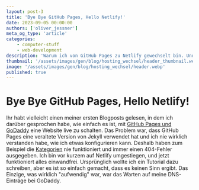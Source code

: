```yaml
---
layout: post-3
title: 'Bye Bye GitHub Pages, Hello Netlify!'
date: 2023-09-05 00:00:00
authors: ['oliver_jessner']
meta_og_type: 'article'
categories:
    - computer-stuff
    - web-development
description: 'Warum ich von GitHub Pages zu Netlify gewechselt bin. Und warum du das auch tun solltest.'
thumbnail: '/assets/images/gen/blog/hosting_wechsel/header_thumbnail.webp'
image: '/assets/images/gen/blog/hosting_wechsel/header.webp'
published: true
---
```


# Bye Bye GitHub Pages, Hello Netlify!

Ihr habt vielleicht einen meiner ersten Blogposts gelesen, in dem ich darüber gesprochen habe, wie einfach es ist, mit [GitHub Pages und GoDaddy](https://oliverjessner/blog/2023-01-31-godaddy-github-pages-ssl/) eine Website live zu schalten. Das Problem war, dass GitHub Pages eine veraltete Version von Jekyll verwendet hat und ich nie wirklich verstanden habe, wie ich etwas konfigurieren kann. Deshalb haben zum Beispiel die [Kategorien](https://oliverjessner.at/category/self-improvement/) nie funktioniert und immer einen 404-Fehler ausgegeben. Ich bin vor kurzem auf Netlify umgestiegen, und jetzt funktioniert alles einwandfrei. Ursprünglich wollte ich ein Tutorial dazu schreiben, aber es ist so einfach gemacht, dass es keinen Sinn ergibt. Das Einzige, was wirklich "aufwendig" war, war das Warten auf meine DNS-Einträge bei GoDaddy.
